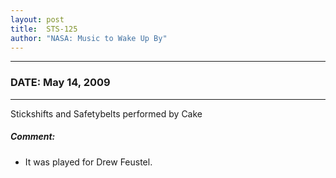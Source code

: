 ```yaml
---
layout: post
title:  STS-125
author: "NASA: Music to Wake Up By"
---
```


----
### DATE: May 14, 2009
----
Stickshifts and Safetybelts performed by Cake

##### Comment:
* It was played for Drew Feustel.
